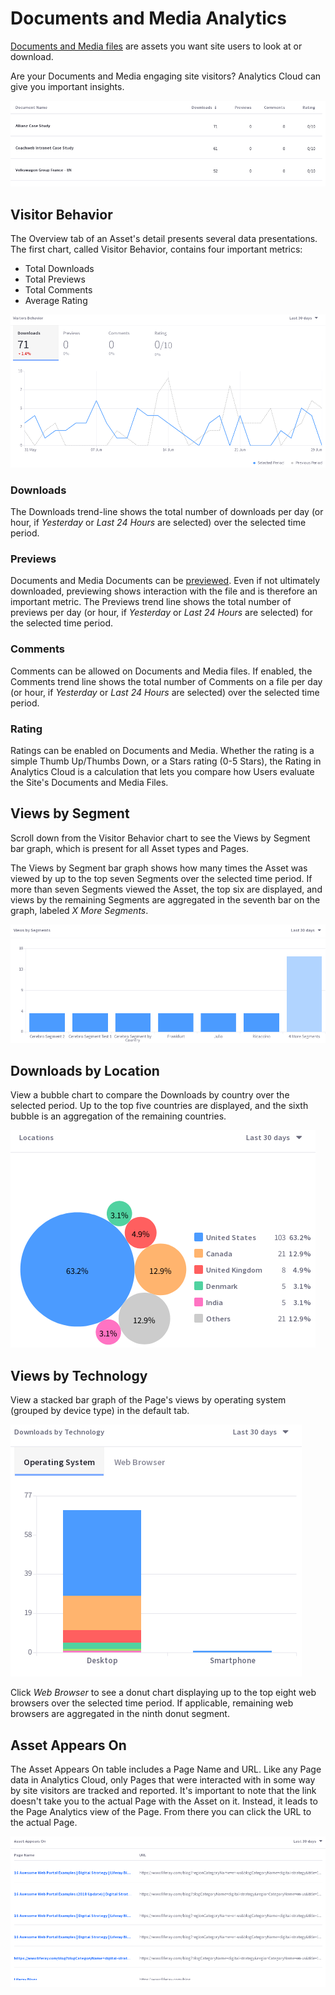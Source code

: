# Documents and Media Analytics [](id=documents-and-media-analytics)

[Documents and Media files](/discover/portal/-/knowledge_base/7-1/managing-documents-and-media) 
are assets you want site users to look at or download. 

Are your Documents and Media engaging site visitors? Analytics Cloud can give
you important insights.

![Figure 1: By default, Documents and Media files are listed in descending order of Downloads.](../../images/assets-dm.png)

## Visitor Behavior [](id=visitor-behavior)

The Overview tab of an Asset's detail presents several data presentations. The
first chart, called Visitor Behavior, contains four important metrics:

- Total Downloads
- Total Previews
- Total Comments
- Average Rating

![Figure 2: The Visitors Behavior chart contains important trend lines.](../../images/assets-dm-vb.png)

### Downloads [](id=downloads)

The Downloads trend-line shows the total number of downloads per day (or hour,
if *Yesterday* or *Last 24 Hours* are selected) over the selected time period.

### Previews [](id=previews)

Documents and Media Documents can be 
[previewed](/discover/portal/-/knowledge_base/7-1/viewing-file-previews). 
Even if not ultimately downloaded, previewing shows interaction with the
file and is therefore an important metric. The Previews trend line shows the
total number of previews per day (or hour, if *Yesterday* or *Last 24 Hours* are
selected) for the selected time period.

### Comments [](id=comments)

Comments can be allowed on Documents and Media files. If enabled, the Comments
trend line shows the total number of Comments on a file per day (or hour, if
*Yesterday* or *Last 24 Hours* are selected) over the selected time period.

### Rating [](id=rating)

Ratings can be enabled on Documents and Media. Whether the rating is a simple
Thumb Up/Thumbs Down, or a Stars rating (0-5 Stars), the Rating in Analytics
Cloud is a calculation that lets you compare how Users evaluate the Site's
Documents and Media Files. 
<!-- todo: get more detail from the devs -->

## Views by Segment [](id=views-by-segment)

Scroll down from the Visitor Behavior chart to see the Views by Segment bar
graph, which is present for all Asset types and Pages.

The Views by Segment bar graph shows how many times the Asset was viewed by up
to the top seven Segments over the selected time period. If more than seven
Segments viewed the Asset, the top six are displayed, and views by the remaining
Segments are aggregated in the seventh bar on the graph, labeled _X More
Segments_.

![Figure 3: Which Segments are looking at the Asset most frequently?](../../images/assets-vbs.png)

## Downloads by Location [](id=downloads-by-location)

View a bubble chart to compare the Downloads by country over the selected period. Up
to the top five countries are displayed, and the sixth bubble is an aggregation
of the remaining countries.

![Figure 4: Which location interacts with the Asset most frequently?](../../images/assets-interaction-location.png)

## Views by Technology [](id=views-by-technology)

View a stacked bar graph of the Page's views by operating system (grouped by
device type) in the default tab.

![Figure 5: What technologies are used to interact with the Asset?](../../images/assets-dm-dbt.png)

Click *Web Browser* to see a donut chart displaying up to the top eight web
browsers over the selected time period. If applicable, remaining web browsers
are aggregated in the ninth donut segment.

## Asset Appears On [](id=asset-appears-on)

The Asset Appears On table includes a Page Name and URL. Like any Page data in
Analytics Cloud, only Pages that were interacted with in some way by site
visitors are tracked and reported. It's important to note that the link
doesn't take you to the actual Page with the Asset on it. Instead, it leads to
the Page Analytics view of the Page. From there you can click the URL to the
actual Page.

![Figure 6: What Pages does the Asset appear on?](../../images/assets-appears-on.png)


